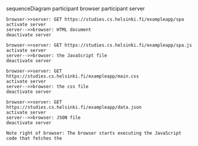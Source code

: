 sequenceDiagram
    participant browser
    participant server
    
    browser->>server: GET https://studies.cs.helsinki.fi/exampleapp/spa
    activate server
    server-->>browser: HTML document
    deactivate server
    
    browser->>server: GET https://studies.cs.helsinki.fi/exampleapp/spa.js
    activate server
    server-->>browser: the JavaScript file
    deactivate server
    
    browser->>server: GET https://studies.cs.helsinki.fi/exampleapp/main.css
    activate server
    server-->>browser: the css file
    deactivate server

    browser->>server: GET https://studies.cs.helsinki.fi/exampleapp/data.json
    activate server
    server-->>browser: JSON file
    deactivate server
    
    Note right of browser: The browser starts executing the JavaScript code that fetches the  